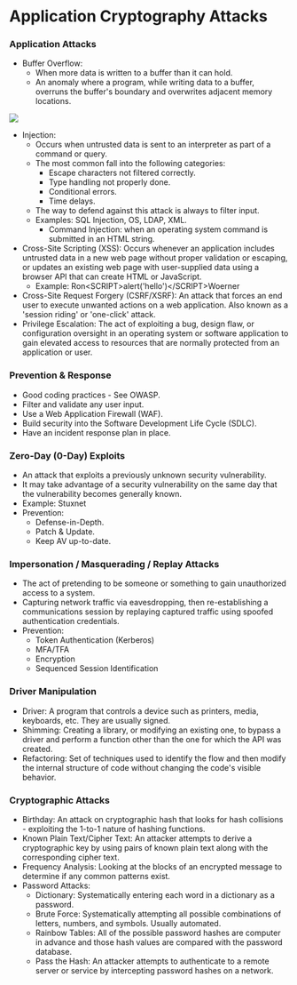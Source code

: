 # Application Cryptography Attacks

### **Application Attacks**

* Buffer Overflow:
  * When more data is written to a buffer than it can hold.
  * An anomaly where a program, while writing data to a buffer, overruns the buffer's boundary and overwrites adjacent memory locations.

![](https://www.evernote.com/shard/s342/res/ac0cd724-a61c-703c-d5d7-f184772d5747)

* Injection:
  * Occurs when untrusted data is sent to an interpreter as part of a command or query.
  * The most common fall into the following categories:
    * Escape characters not filtered correctly.
    * Type handling not properly done.
    * Conditional errors.
    * Time delays.
  * The way to defend against this attack is always to filter input.
  * Examples: SQL Injection, OS, LDAP, XML.
    * Command Injection: when an operating system command is submitted in an HTML string. 
* Cross-Site Scripting \(XSS\): Occurs whenever an application includes untrusted data in a new web page without proper validation or escaping, or updates an existing web page with user-supplied data using a browser API that can create HTML or JavaScript.
  * Example: Ron&lt;SCRIPT&gt;alert\('hello'\)&lt;/SCRIPT&gt;Woerner
* Cross-Site Request Forgery \(CSRF/XSRF\): An attack that forces an end user to execute unwanted actions on a web application. Also known as a 'session riding' or 'one-click' attack.
* Privilege Escalation: The act of exploiting a bug, design flaw, or configuration oversight in an operating system or software application to gain elevated access to resources that are normally protected from an application or user.

### **Prevention & Response**

* Good coding practices - See OWASP.
* Filter and validate any user input.
* Use a Web Application Firewall \(WAF\).
* Build security into the Software Development Life Cycle \(SDLC\).
* Have an incident response plan in place.

### **Zero-Day \(0-Day\) Exploits**

* An attack that exploits a previously unknown security vulnerability.
* It may take advantage of a security vulnerability on the same day that the vulnerability becomes generally known.
* Example: Stuxnet
* Prevention:
  * Defense-in-Depth.
  * Patch & Update.
  * Keep AV up-to-date.

### **Impersonation / Masquerading / Replay Attacks**

* The act of pretending to be someone or something to gain unauthorized access to a system.
* Capturing network traffic via eavesdropping, then re-establishing a communications session by replaying captured traffic using spoofed authentication credentials.
* Prevention:
  * Token Authentication \(Kerberos\)
  * MFA/TFA
  * Encryption
  * Sequenced Session Identification

### **Driver Manipulation**

* Driver: A program that controls a device such as printers, media, keyboards, etc. They are usually signed.
* Shimming: Creating a library, or modifying an existing one, to bypass a driver and perform a function other than the one for which the API was created.
* Refactoring: Set of techniques used to identify the flow and then modify the internal structure of code without changing the code's visible behavior.

### **Cryptographic Attacks**

* Birthday: An attack on cryptographic hash that looks for hash collisions - exploiting the 1-to-1 nature of hashing functions.
* Known Plain Text/Cipher Text: An attacker attempts to derive a cryptographic key by using pairs of known plain text along with the corresponding cipher text.
* Frequency Analysis: Looking at the blocks of an encrypted message to determine if any common patterns exist.
* Password Attacks:
  * Dictionary: Systematically entering each word in a dictionary as a password.
  * Brute Force: Systematically attempting all possible combinations of letters, numbers, and symbols. Usually automated.
  * Rainbow Tables: All of the possible password hashes are computer in advance and those hash values are compared with the password database.
  * Pass the Hash: An attacker attempts to authenticate to a remote server or service by intercepting password hashes on a network.

